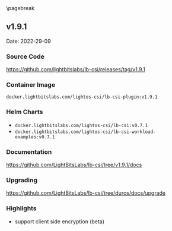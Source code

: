 <div style="page-break-after: always;"></div>
\pagebreak

## v1.9.1

Date: 2022-29-09

### Source Code

https://github.com/lightbitslabs/lb-csi/releases/tag/v1.9.1

### Container Image

`docker.lightbitslabs.com/lightos-csi/lb-csi-plugin:v1.9.1`

### Helm Charts

- `docker.lightbitslabs.com/lightos-csi/lb-csi:v0.7.1`
- `docker.lightbitslabs.com/lightos-csi/lb-csi-workload-examples:v0.7.1`

### Documentation

https://github.com/LightBitsLabs/lb-csi/tree/v1.9.1/docs

### Upgrading

https://github.com/LightBitsLabs/lb-csi/tree/duros/docs/upgrade

### Highlights

- support client side encryption (beta)

